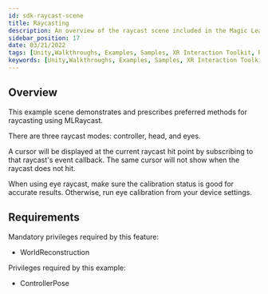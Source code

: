 ```yaml
---
id: sdk-raycast-scene
title: Raycasting
description: An overview of the raycast scene included in the Magic Leap 2 Examples Project, which uses Unity's XR Interaction Toolkit.
sidebar_position: 17
date: 03/21/2022
tags: [Unity,Walkthroughs, Examples, Samples, XR Interaction Toolkit, Raycasting]
keywords: [Unity,Walkthroughs, Examples, Samples, XR Interaction Toolkit, Raycasting]
---
```



## Overview

This example scene demonstrates and prescribes preferred methods for raycasting using MLRaycast.

There are three raycast modes: controller, head, and eyes.

A cursor will be displayed at the current raycast hit point by subscribing to that raycast's event callback. The same cursor will not show when the raycast does not hit.

When using eye raycast, make sure the calibration status is good for accurate results. Otherwise, run eye calibration from your device settings.

## Requirements

Mandatory privileges required by this feature:

- WorldReconstruction

Privileges required by this example:

- ControllerPose

